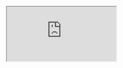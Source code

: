 <iframe src="https://www.appsheet.com/template/mobilepreview?appId=b4719fc7-21ed-42f5-a671-c1d36603ffb1" />

